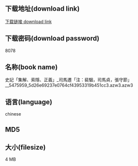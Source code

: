 ## 下载地址(download link)
[下载链接 download link](https://voluble-croquembouche-d321dc.netlify.app/?s=%E5%8F%B2%E8%A8%98%E3%80%8C%E9%9B%86%E8%A7%A3%E3%80%81%E7%B4%A2%E9%9A%B1%E3%80%81%E6%AD%A3%E7%BE%A9%E3%80%8D_%E5%8F%B8%E9%A6%AC%E9%81%B7%E3%80%8C%E6%B3%A8%EF%BC%9A%E8%A3%B4%E9%A7%B0%EF%BC%8C%E5%8F%B8%E9%A6%AC%E8%B2%9E%EF%BC%8C%E5%BC%B5%E5%AE%88%E7%AF%80%E3%80%8D__5475959_5d26e69237e0764cf43953319b451cc3.azw3)

## 下载密码(download password)
8078

## 名称(book name)
史記「集解、索隱、正義」_司馬遷「注：裴駰，司馬貞，張守節」__5475959_5d26e69237e0764cf43953319b451cc3.azw3.azw3

## 语言(language)
chinese

## MD5


## 大小(filesize)
4 MB
